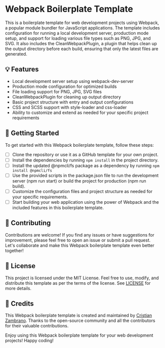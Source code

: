 # Webpack Boilerplate Template

This is a boilerplate template for web development projects using Webpack, a popular module bundler for JavaScript applications. The template includes configuration for running a local development server, production mode setup, and support for loading various file types such as PNG, JPG, and SVG. It also includes the CleanWebpackPlugin, a plugin that helps clean up the output directory before each build, ensuring that only the latest files are generated.

## 💡 Features
- Local development server setup using webpack-dev-server
- Production mode configuration for optimized builds
- File loading support for PNG, JPG, SVG files
- CleanWebpackPlugin for cleaning up output directory
- Basic project structure with entry and output configurations
- CSS and SCSS support with style-loader and css-loader
- Ability to customize and extend as needed for your specific project requirements

## 🚀 Getting Started

To get started with this Webpack boilerplate template, follow these steps:

- [ ] Clone the repository or use it as a GitHub template for your own project.
- [ ] Install the dependencies by running `npm install` in the project directory.
- [ ] Install the updated @npmcli/fs package as a dependency by running `npm install @npmcli/fs`
- [ ] Use the provided scripts in the package.json file to run the development server (npm run start) or build the project for production (npm run build).
- [ ] Customize the configuration files and project structure as needed for your specific requirements.
- [ ] Start building your web application using the power of Webpack and the included features in this boilerplate template.

## 🤝 Contributing

Contributions are welcome! If you find any issues or have suggestions for improvement, please feel free to open an issue or submit a pull request. Let's collaborate and make this Webpack boilerplate template even better together!

## 📄 License

This project is licensed under the MIT License. Feel free to use, modify, and distribute this template as per the terms of the license. See [LICENSE](./LICENSE) for more details.

## 🙌 Credits

This Webpack boilerplate template is created and maintained by [Cristian Zambrano](https://github.com/zamcham). Thanks to the open-source community and all the contributors for their valuable contributions.

Enjoy using this Webpack boilerplate template for your web development projects! Happy coding!
